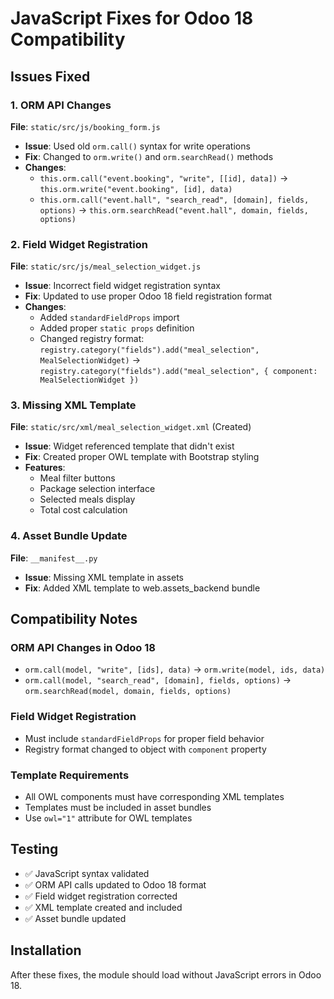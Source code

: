 # JavaScript Fixes for Odoo 18 Compatibility

## Issues Fixed

### 1. ORM API Changes
**File**: `static/src/js/booking_form.js`
- **Issue**: Used old `orm.call()` syntax for write operations
- **Fix**: Changed to `orm.write()` and `orm.searchRead()` methods
- **Changes**:
  - `this.orm.call("event.booking", "write", [[id], data])` → `this.orm.write("event.booking", [id], data)`
  - `this.orm.call("event.hall", "search_read", [domain], fields, options)` → `this.orm.searchRead("event.hall", domain, fields, options)`

### 2. Field Widget Registration
**File**: `static/src/js/meal_selection_widget.js`
- **Issue**: Incorrect field widget registration syntax
- **Fix**: Updated to use proper Odoo 18 field registration format
- **Changes**:
  - Added `standardFieldProps` import
  - Added proper `static props` definition
  - Changed registry format: `registry.category("fields").add("meal_selection", MealSelectionWidget)` → `registry.category("fields").add("meal_selection", { component: MealSelectionWidget })`

### 3. Missing XML Template
**File**: `static/src/xml/meal_selection_widget.xml` (Created)
- **Issue**: Widget referenced template that didn't exist
- **Fix**: Created proper OWL template with Bootstrap styling
- **Features**:
  - Meal filter buttons
  - Package selection interface
  - Selected meals display
  - Total cost calculation

### 4. Asset Bundle Update
**File**: `__manifest__.py`
- **Issue**: Missing XML template in assets
- **Fix**: Added XML template to web.assets_backend bundle

## Compatibility Notes

### ORM API Changes in Odoo 18
- `orm.call(model, "write", [ids], data)` → `orm.write(model, ids, data)`
- `orm.call(model, "search_read", [domain], fields, options)` → `orm.searchRead(model, domain, fields, options)`

### Field Widget Registration
- Must include `standardFieldProps` for proper field behavior
- Registry format changed to object with `component` property

### Template Requirements
- All OWL components must have corresponding XML templates
- Templates must be included in asset bundles
- Use `owl="1"` attribute for OWL templates

## Testing
- ✅ JavaScript syntax validated
- ✅ ORM API calls updated to Odoo 18 format
- ✅ Field widget registration corrected
- ✅ XML template created and included
- ✅ Asset bundle updated

## Installation
After these fixes, the module should load without JavaScript errors in Odoo 18.
